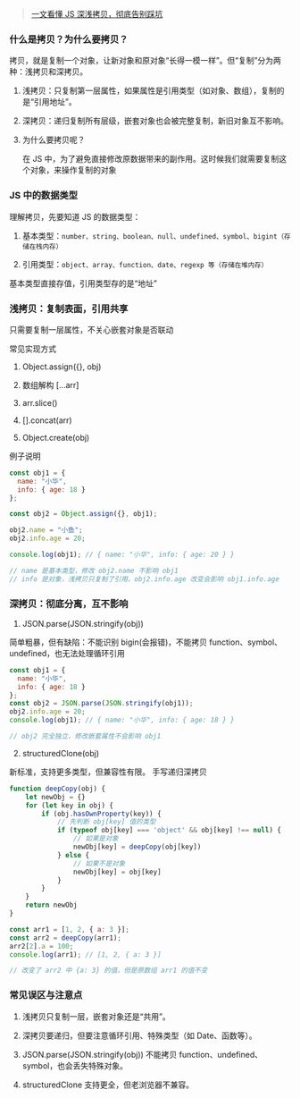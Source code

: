 > [一文看懂 JS 深浅拷贝，彻底告别踩坑](https://juejin.cn/post/7517917118408900627)
>

### 什么是拷贝？为什么要拷贝？

拷贝，就是复制一个对象，让新对象和原对象“长得一模一样”。但“复制”分为两种：浅拷贝和深拷贝。

1. 浅拷贝：只复制第一层属性，如果属性是引用类型（如对象、数组），复制的是“引用地址”。

2. 深拷贝：递归复制所有层级，嵌套对象也会被完整复制，新旧对象互不影响。

3. 为什么要拷贝呢？

    在 JS 中，为了避免直接修改原数据带来的副作用。这时候我们就需要复制这个对象，来操作复制的对象


### JS 中的数据类型

理解拷贝，先要知道 JS 的数据类型：

1. 基本类型：`number、string、boolean、null、undefined、symbol、bigint（存储在栈内存）`

2. 引用类型：`object、array、function、date、regexp 等（存储在堆内存）`

基本类型直接存值，引用类型存的是“地址”

### 浅拷贝：复制表面，引用共享

只需要复制一层属性，不关心嵌套对象是否联动

常见实现方式

1. Object.assign({}, obj)

2. 数组解构 [...arr]

3. arr.slice()

4. [].concat(arr)

5. Object.create(obj)

例子说明

```javascript
const obj1 = {
  name: "小华",
  info: { age: 18 }
};

const obj2 = Object.assign({}, obj1);

obj2.name = "小鱼";
obj2.info.age = 20;

console.log(obj1); // { name: "小华", info: { age: 20 } }

// name 是基本类型，修改 obj2.name 不影响 obj1
// info 是对象，浅拷贝只复制了引用，obj2.info.age 改变会影响 obj1.info.age
```

### 深拷贝：彻底分离，互不影响

1. JSON.parse(JSON.stringify(obj))

简单粗暴，但有缺陷：不能识别 bigin(会报错)，不能拷贝 function、symbol、undefined，也无法处理循环引用

```javascript
const obj1 = {
  name: "小华",
  info: { age: 18 }
};
const obj2 = JSON.parse(JSON.stringify(obj1));
obj2.info.age = 20;
console.log(obj1); // { name: "小华", info: { age: 18 } }

// obj2 完全独立，修改嵌套属性不会影响 obj1
```

2. structuredClone(obj)

新标准，支持更多类型，但兼容性有限。
手写递归深拷贝

```javascript
function deepCopy(obj) {
    let newObj = {}
    for (let key in obj) {
        if (obj.hasOwnProperty(key)) {
            // 先判断 obj[key] 值的类型
            if (typeof obj[key] === 'object' && obj[key] !== null) {
                // 如果是对象
                newObj[key] = deepCopy(obj[key])
            } else {  
                // 如果不是对象
                newObj[key] = obj[key]
            }
        }
    }
    return newObj
}

const arr1 = [1, 2, { a: 3 }];
const arr2 = deepCopy(arr1);
arr2[2].a = 100;
console.log(arr1); // [1, 2, { a: 3 }]

// 改变了 arr2 中 {a: 3} 的值，但是原数组 arr1 的值不变
```

### 常见误区与注意点

1. 浅拷贝只复制一层，嵌套对象还是“共用”。

2. 深拷贝要递归，但要注意循环引用、特殊类型（如 Date、函数等）。

3. JSON.parse(JSON.stringify(obj)) 不能拷贝 function、undefined、symbol，也会丢失特殊对象。

4. structuredClone 支持更全，但老浏览器不兼容。

